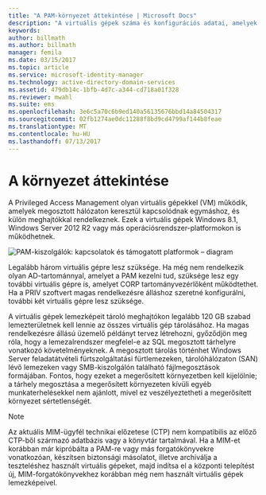 ```yaml
---
title: "A PAM-környezet áttekintése | Microsoft Docs"
description: "A virtuális gépek száma és konfigurációs adatai, amelyek a Privileged Access Management sikeres üzembe helyezéséhez szükségesek"
keywords: 
author: billmath
ms.author: billmath
manager: femila
ms.date: 03/15/2017
ms.topic: article
ms.service: microsoft-identity-manager
ms.technology: active-directory-domain-services
ms.assetid: 479db14c-1bfb-4d7c-a344-cd718a01f328
ms.reviewer: mwahl
ms.suite: ems
ms.openlocfilehash: 3e6c5a70c6b9ed140a56135676bbd14a84504317
ms.sourcegitcommit: 02fb1274ae0dc11288f8bd9cd4799af144b8feae
ms.translationtype: MT
ms.contentlocale: hu-HU
ms.lasthandoff: 07/13/2017
---
```

# A környezet áttekintése
<a id="environment-overview" class="xliff"></a>

A Privileged Access Management olyan virtuális gépekkel (VM) működik, amelyek megosztott hálózaton keresztül kapcsolódnak egymáshoz, és külön meghajtókkal rendelkeznek. Ezek a virtuális gépek Windows 8.1, Windows Server 2012 R2 vagy más operációsrendszer-platformokon is működhetnek.

![PAM-kiszolgálók: kapcsolatok és támogatott platformok – diagram](media/pam-test-lab-architecture.png)

Legalább három virtuális gépre lesz szüksége.  Ha még nem rendelkezik olyan AD-tartománnyal, amelyet a PAM kezelni tud, szüksége lesz egy további virtuális gépre is, amelyet CORP tartományvezérlőként működtethet.  Ha a PRIV szoftvert magas rendelkezésre álláshoz szeretné konfigurálni, további két virtuális gépre lesz szüksége.

A virtuális gépek lemezképeit tároló meghajtókon legalább 120 GB szabad lemezterületnek kell lennie az összes virtuális gép tárolásához.  Ha magas rendelkezésre állású üzemelő példányt tervez létrehozni, győződjön meg róla, hogy a lemezalrendszer megfelel-e az SQL megosztott tárhelyre vonatkozó követelményeknek.  A megosztott tárolás történhet Windows Server feladatátvételi fürtszolgáltatási fürtlemezeken, tárolóhálózaton (SAN) lévő lemezeken vagy SMB-kiszolgálón található fájlmegosztások formájában. Fontos, hogy ezeket a megerősített környezetben kell kijelölnie; a tárhely megosztása a megerősített környezeten kívüli egyéb munkaterhelésekkel nem ajánlott, mivel ez veszélyeztetheti a megerősített környezet sértetlenségét.

> [!NOTE]
> Az aktuális MIM-ügyfél technikai előzetese (CTP) nem kompatibilis az előző CTP-ből származó adatbázis vagy a könyvtár tartalmával. Ha a MIM-et korábban már kipróbálta a PAM-re vagy más forgatókönyvekre vonatkozóan, készítsen biztonsági másolatot, illetve archiválja a teszteléshez használt virtuális gépeket, majd indítsa el a központi telepítést új, MIM-forgatókönyvekhez korábban még nem használt virtuális gépek lemezképeivel.
